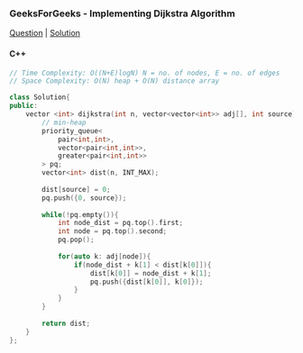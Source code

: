 ### GeeksForGeeks - Implementing Dijkstra Algorithm

[Question](https://practice.geeksforgeeks.org/problems/implementing-dijkstra-set-1-adjacency-matrix/1)
| [Solution](https://practice.geeksforgeeks.org/viewSol.php?subId=ba6812503a0c9e63b7c9204aa7a0b9c2&pid=700334&user=amanguptarkg6)

#### C++
```c++
// Time Complexity: O((N+E)logN) N = no. of nodes, E = no. of edges
// Space Complexity: O(N) heap + O(N) distance array

class Solution{
public:
    vector <int> dijkstra(int n, vector<vector<int>> adj[], int source){
        // min-heap
        priority_queue<
            pair<int,int>,
            vector<pair<int,int>>,
            greater<pair<int,int>>
        > pq;
        vector<int> dist(n, INT_MAX);
        
        dist[source] = 0;
        pq.push({0, source});
        
        while(!pq.empty()){
            int node_dist = pq.top().first;
            int node = pq.top().second;
            pq.pop();
            
            for(auto k: adj[node]){
                if(node_dist + k[1] < dist[k[0]]){
                    dist[k[0]] = node_dist + k[1];
                    pq.push({dist[k[0]], k[0]});
                }
            }
        }
        
        return dist;
    }
};
```
